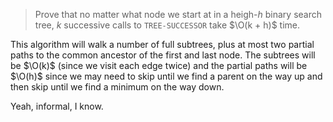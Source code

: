 > Prove that no matter what node we start at in a heigh-$h$ binary search tree,
> $k$ successive calls to `TREE-SUCCESSOR` take $\O(k + h)$ time.

This algorithm will walk a number of full subtrees, plus at most two partial
paths to the common ancestor of the first and last node. The subtrees will be
$\O(k)$ (since we visit each edge twice) and the partial paths will be $\O(h)$
since we may need to skip until we find a parent on the way up and then skip
until we find a minimum on the way down.

Yeah, informal, I know.
